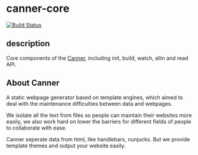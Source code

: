 # canner-core

[![Build Status](https://travis-ci.org/Canner/canner-core.svg?branch=master)](https://travis-ci.org/Canner/canner-core)

## description

Core components of the [Canner](https://github.com/Canner/canner), including init, build, watch, allin and read API. 

## About Canner 

A static webpage generator based on template engines, which aimed to deal with the maintenance difficulties between data and webpages.

We isolate all the text from files so people can maintain their websites more easily, we also work hard on lower the barriers for different fields of people to collaborate with ease.

Canner seperate data from html, like handlebars, nunjucks. But we provide template themes and output your website easily.
